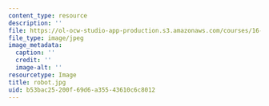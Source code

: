 ```yaml
---
content_type: resource
description: ''
file: https://ol-ocw-studio-app-production.s3.amazonaws.com/courses/16-412j-cognitive-robotics-spring-2016/b53bac25200f69d6a35543610c6c8012_robot.jpg
file_type: image/jpeg
image_metadata:
  caption: ''
  credit: ''
  image-alt: ''
resourcetype: Image
title: robot.jpg
uid: b53bac25-200f-69d6-a355-43610c6c8012
---
```

